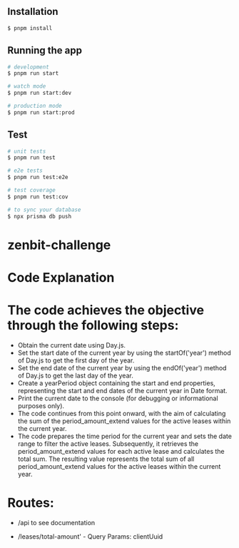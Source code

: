 ## Installation

```bash
$ pnpm install
```

## Running the app

```bash
# development
$ pnpm run start

# watch mode
$ pnpm run start:dev

# production mode
$ pnpm run start:prod
```

## Test

```bash
# unit tests
$ pnpm run test

# e2e tests
$ pnpm run test:e2e

# test coverage
$ pnpm run test:cov
```

```bash
# to sync your database
$ npx prisma db push
```
# zenbit-challenge


# Code Explanation

# The code achieves the objective through the following steps:

- Obtain the current date using Day.js.
- Set the start date of the current year by using the startOf('year') method of Day.js to get the first day of the year.
- Set the end date of the current year by using the endOf('year') method of Day.js to get the last day of the year.
- Create a yearPeriod object containing the start and end properties, representing the start and end dates of the current year in Date format.
- Print the current date to the console (for debugging or informational purposes only).
- The code continues from this point onward, with the aim of calculating the sum of the period_amount_extend values for the active leases within the current year.
- The code prepares the time period for the current year and sets the date range to filter the active leases. Subsequently, it retrieves the period_amount_extend values for each active lease and calculates the total sum. The resulting value represents the total sum of all period_amount_extend values for the active leases within the current year.

# Routes: 
- /api to see documentation

- /leases/total-amount'  - Query Params: clientUuid
